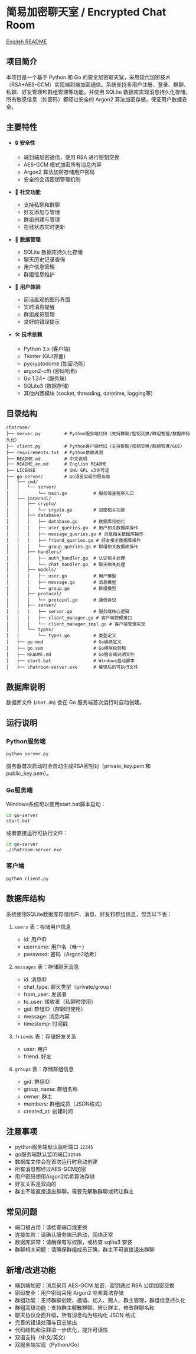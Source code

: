 # 简易加密聊天室 / Encrypted Chat Room

[English README](./README_en.md)

## 项目简介

本项目是一个基于 Python 和 Go 的安全加密聊天室，采用现代加密技术（RSA+AES-GCM）实现端到端加密通信。系统支持多用户注册、登录、群聊、私聊、好友管理和群组管理等功能，并使用 SQLite 数据库实现消息持久化存储。所有敏感信息（如密码）都经过安全的 Argon2 算法加密存储，保证用户数据安全。

## 主要特性

- 🔒 **安全性**
  - 端到端加密通信，使用 RSA 进行密钥交换
  - AES-GCM 模式加密所有消息内容
  - Argon2 算法加密存储用户密码
  - 安全的会话密钥管理机制

- 💬 **社交功能**
  - 支持私聊和群聊
  - 好友添加与管理
  - 群组创建与管理
  - 在线状态实时更新

- 💾 **数据管理**
  - SQLite 数据库持久化存储
  - 聊天历史记录查询
  - 用户信息管理
  - 群组信息维护

- 🎨 **用户体验**
  - 简洁直观的图形界面
  - 实时消息提醒
  - 群组成员管理
  - 良好的错误提示

- 🛠 **技术依赖**
  - Python 3.x (客户端)
  - Tkinter (GUI界面)
  - pycryptodome (加密功能)
  - argon2-cffi (密码哈希)
  - Go 1.24+ (服务端)
  - SQLite3 (数据存储)
  - 其他内置模块 (socket, threading, datetime, logging等)

## 目录结构

```
chatroom/
├── server.py         # Python服务端代码（支持群聊/密钥交换/群组管理/数据库持久化）
├── client.py         # Python客户端代码（支持群聊/密钥交换/群组管理/GUI）
├── requirements.txt  # Python依赖说明
├── README.md         # 中文说明
├── README_en.md      # English README
├── LICENSE           # GNU GPL v3许可证
├── go-server/        # Go语言实现的服务端
│   ├── cmd/
│   │   └── server/
│   │       └── main.go          # 服务端主程序入口
│   ├── internal/
│   │   ├── crypto/
│   │   │   └── crypto.go        # 加密相关功能
│   │   ├── database/
│   │   │   ├── database.go      # 数据库初始化
│   │   │   ├── user_queries.go  # 用户相关数据库操作
│   │   │   ├── message_queries.go # 消息相关数据库操作
│   │   │   ├── friend_queries.go # 好友相关数据库操作
│   │   │   └── group_queries.go # 群组相关数据库操作
│   │   ├── handlers/
│   │   │   ├── auth_handler.go  # 认证相关处理
│   │   │   └── chat_handler.go  # 聊天相关处理
│   │   ├── models/
│   │   │   ├── user.go          # 用户模型
│   │   │   ├── message.go       # 消息模型
│   │   │   └── group.go         # 群组模型
│   │   ├── protocol/
│   │   │   └── protocol.go      # 通信协议
│   │   ├── server/
│   │   │   ├── server.go        # 服务端核心逻辑
│   │   │   ├── client_manager.go # 客户端管理接口
│   │   │   └── client_manager_impl.go # 客户端管理实现
│   │   └── types/
│   │       └── types.go         # 类型定义
│   ├── go.mod                   # Go模块定义
│   ├── go.sum                   # Go模块校验和
│   ├── README.md                # Go服务端说明文件
│   ├── start.bat                # Windows启动脚本
│   ├── chatroom-server.exe      # 编译后的可执行文件
```

## 数据库说明

数据库文件 (`chat.db`) 会在 Go 服务端首次运行时自动创建。

## 运行说明

### Python服务端

```bash
python server.py
```

服务器首次启动时会自动生成RSA密钥对（private_key.pem 和 public_key.pem）。

### Go服务端

Windows系统可以使用start.bat脚本启动：

```bash
cd go-server
start.bat
```

或者直接运行可执行文件：

```bash
cd go-server
./chatroom-server.exe
```

### 客户端

```bash
python client.py
```

## 数据库结构

系统使用SQLite数据库存储用户、消息、好友和群组信息，包含以下表：

1. `users` 表：存储用户信息
   - id: 用户ID
   - username: 用户名（唯一）
   - password: 密码（Argon2哈希）

2. `messages` 表：存储聊天消息
   - id: 消息ID
   - chat_type: 聊天类型（private/group）
   - from_user: 发送者
   - to_user: 接收者（私聊时使用）
   - gid: 群组ID（群聊时使用）
   - message: 消息内容
   - timestamp: 时间戳

3. `friends` 表：存储好友关系
   - user: 用户
   - friend: 好友

4. `groups` 表：存储群组信息
   - gid: 群组ID
   - group_name: 群组名称
   - owner: 群主
   - members: 群组成员（JSON格式）
   - created_at: 创建时间

## 注意事项

- python服务端默认监听端口 `12345`
- go服务端默认监听端口`12346` 
- 数据库文件会在首次运行时自动创建
- 所有消息都经过AES-GCM加密
- 用户密码使用Argon2哈希算法存储
- 好友关系是双向的
- 群主不能直接退出群聊，需要先解散群聊或转让群主

## 常见问题

- 端口被占用：请检查端口或更换
- 连接失败：请确认服务端已启动，网络正常
- 数据库异常：请确保有写权限，或检查 sqlite3 安装
- 群聊相关问题：请确保群组成员正确，群主不可直接退出群聊

## 新增/改进功能
- 端到端加密：消息采用 AES-GCM 加密，密钥通过 RSA 公钥加密交换
- 密码安全：用户密码采用 Argon2 哈希算法存储
- 群组功能：支持群聊创建、邀请、加入、踢人、群主管理，群组信息持久化
- 群组高级功能：支持群主解散群聊、转让群主、修改群聊名称
- 聊天协议全面升级，所有消息均为结构化 JSON 格式
- 完善的错误处理与日志输出
- 代码结构和注释进一步优化，提升可读性
- 双语支持（中文/英文）
- 双服务端实现（Python/Go）
